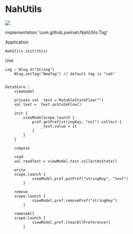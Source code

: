 # NahUtils
[![](https://jitpack.io/v/joelnah/NahUtils.svg)](https://jitpack.io/#joelnah/NahUtils)

implementation 'com.github.joelnah:NahUtils:Tag'

Application

    NahUtils.init(this)

Use

	Log : Nlog.d("String")
        Nlog.setTag("NewTag") // default tag is "nah"


    DataStore : 
        viewmodel

        private val _text = MutableStateFlow("")
        val text = _text.asStateFlow()

        init {
            viewModelScope.launch {
                pref.getPref(stringKey, "nil").collect {
                    _text.value = it
                }
            }
        }
        
        compose

        read
        val readText = viewModel.text.collectAsState()

        write
        scope.launch {
                viewModel.pref.putPref("stringKey", "text")
            }
        
        remove
        scope.launch {
                viewModel.pref.removePref("stringKey")
            }

        removeAll
        scope.launch {
                viewModel.pref.clearAllPreference()
            }
